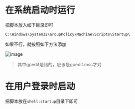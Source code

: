 # 在系统启动时运行
把脚本放入如下目录即可
```
C:\Windows\System32\GroupPolicy\Machine\Scripts\Startup\
```
如果不行，就按照如下方法添加

![image](https://user-images.githubusercontent.com/27600008/133868796-b4a718db-5163-41c8-89c2-18155330e59c.png)

> 其中gpedit是错的，应该是gpedit.msc才对

# 在用户登录时启动
把脚本放在`shell:startup`目录下即可

